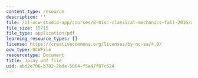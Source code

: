 ```yaml
---
content_type: resource
description: ''
file: /ol-ocw-studio-app/courses/8-01sc-classical-mechanics-fall-2016/abd2e706b7822bda5864f5a47f87c624_l062G7RC8-o.pdf
file_size: 15715
file_type: application/pdf
learning_resource_types: []
license: https://creativecommons.org/licenses/by-nc-sa/4.0/
ocw_type: OCWFile
resourcetype: Document
title: 3play pdf file
uid: abd2e706-b782-2bda-5864-f5a47f87c624
---
```

